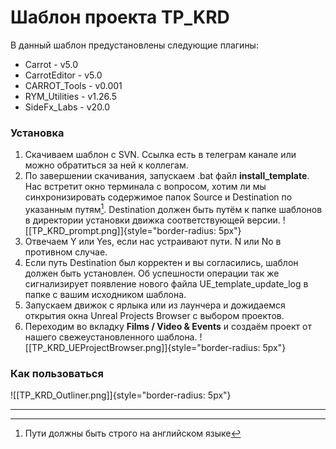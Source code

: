 # Шаблон проекта TP_KRD

В данный шаблон предустановлены следующие плагины:

* Carrot - v5.0
* CarrotEditor - v5.0
* CARROT_Tools - v0.001
* RYM_Utilities - v1.26.5
* SideFx_Labs - v20.0

### Установка

1. Скачиваем шаблон с SVN. Ссылка есть в телеграм канале или можно обратиться за ней к коллегам.
2. По завершении скачивания, запускаем .bat файл **install_template**. Нас встретит окно терминала с вопросом, хотим ли мы синхронизировать содержимое папок Source и Destination по указанным путям[^1]. Destination должен быть путём к папке шаблонов в директории установки движка соответствующей версии. ![[TP_KRD_prompt.png]]{style="border-radius: 5px"}
3. Отвечаем Y или Yes, если нас устраивают пути. N или No в противном случае.
4. Если путь Destination был корректен и вы согласились, шаблон должен быть установлен. Об успешности операции так же сигнализирует появление нового файла UE_template_update_log в папке с вашим исходником шаблона.
5. Запускаем движок с ярлыка или из лаунчера и дожидаемся открытия окна Unreal Projects Browser с выбором проектов.
6. Переходим во вкладку **Films / Video & Events** и создаём проект от нашего свежеустановленного шаблона. ![[TP_KRD_UEProjectBrowser.png]]{style="border-radius: 5px"}

### Как пользоваться

![[TP_KRD_Outliner.png]]{style="border-radius: 5px"}



---
[^1]: Пути должны быть строго на английском языке